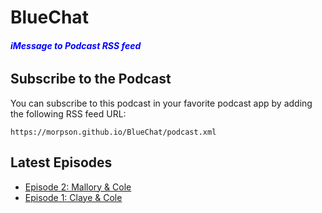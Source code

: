 # **BlueChat**
###### ***<span style="color: blue">iMessage to Podcast RSS feed</span>***

## Subscribe to the Podcast

You can subscribe to this podcast in your favorite podcast app by adding the following RSS feed URL:

```
https://morpson.github.io/BlueChat/podcast.xml
```

## Latest Episodes

- [Episode 2: Mallory & Cole](audio/MalloryAndCole.mp3)
- [Episode 1: Claye & Cole](audio/ClayeAndCole.mp3)
<!-- Add more episodes here as they become available -->